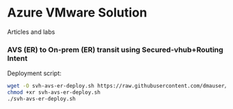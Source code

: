 # Azure VMware Solution

Articles and labs

### AVS (ER) to On-prem (ER) transit using Secured-vhub+Routing Intent

Deployment script: 
```bash
wget -O svh-avs-er-deploy.sh https://raw.githubusercontent.com/dmauser/azure-vmware-solution/main/svh-er-transit/svh-avs-er-deploy.azcli
chmod +xr svh-avs-er-deploy.sh
./svh-avs-er-deploy.sh
